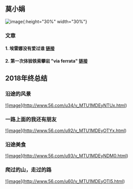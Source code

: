 
## 莫小娟

![image](https://xiaojuanmo.github.io/figs/莫小娟_2016.JPG){:height="30%" width="30%"}
    
<!--

-->


### 文章

#### 1. 埃雷娜没有爱过谁 [链接](https://www.jianshu.com/p/eb4d9c33d7ba)

#### 2. 第一次体验铁索攀岩 "via ferrata" [链接](https://www.jianshu.com/p/19746efaddd0)


## 2018年终总结

### 沿途的风景
    
    
[![image]](http://www.56.com/u34/v_MTU1MDEyNTUx.html.0.jpg)(http://www.56.com/u34/v_MTU1MDEyNTUx.html)

### 一路上面的我还有朋友
[![image]](http://www.56.com/u92/v_MTU1MDEyOTYx.html.0.jpg)(http://www.56.com/u92/v_MTU1MDEyOTYx.html)


### 沿途美食
[![image]](http://www.56.com/u93/v_MTU1MDEyNDM0.html.0.jpg)(http://www.56.com/u93/v_MTU1MDEyNDM0.html)  

### 爬过的山，走过的路
[![image]](http://www.56.com/u60/v_MTU1MDEyOTI5.html.0.jpg)(http://www.56.com/u60/v_MTU1MDEyOTI5.html)  
      
        
      
        
      
